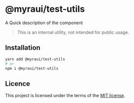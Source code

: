 # @myraui/test-utils

A Quick description of the component

> This is an internal utility, not intended for public usage.

## Installation

```sh
yarn add @myraui/test-utils
# or
npm i @myraui/test-utils
```

## Licence

This project is licensed under the terms of the
[MIT license](https://github.com/gitaumoses4@gmail.com/myraui/blob/master/LICENSE).
